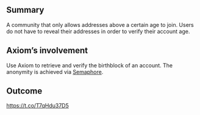 ## Summary
A community that only allows addresses above a certain age to join. Users do not have to reveal their addresses in order to verify their account age. 

## Axiom’s involvement
Use Axiom to retrieve and verify the birthblock of an account. The anonymity is achieved via [Semaphore](https://semaphore.pse.dev/). 

## Outcome
https://t.co/T7qHdu37D5
